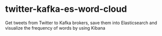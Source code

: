 # twitter-kafka-es-word-cloud
Get tweets from Twitter to Kafka brokers, save them into Elasticsearch and visualize the frequency of words by using Kibana
